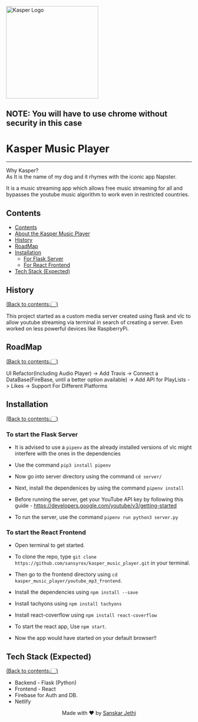 ﻿<img src="Logo/logo.png" width="250" title="Kasper Logo">

## NOTE: You will have to use chrome without security in this case

# Kasper Music Player

---

Why Kasper? <br>
As It is the name of my dog and it rhymes with the iconic app Napster.

It is a music streaming app which allows free music streaming for all and bypasses the youtube music algorithm to work even in restricted countries.

## Contents

- [Contents](#contents)
- [About the Kasper Music Player](#kasper-music-player)
- [History](#history)
- [RoadMap](#roadmap)
- [Installation](#installation)
  - [For Flask Server](#to-start-the-flask-server)
  - [For React Frontend](#to-start-the-react-frontend)
- [Tech Stack (Expected)](#tech-stack-expected)

## History

[(Back to contents👆🏻)](#contents)

<p> This project started as a custom media server created using flask and vlc to allow youtube streaming via terminal in search of creating a server. Even worked on less powerful devices like RaspberryPi.</p>

## RoadMap

[(Back to contents👆🏻)](#contents)

UI Refactor(Including Audio Player) -> Add Travis -> Connect a DataBase(FireBase, until a better option available) -> Add API for PlayLists -> Likes -> Support For Different Platforms

## Installation

[(Back to contents👆🏻)](#contents)

### To start the Flask Server

- It is advised to use a `pipenv` as the already installed versions of vlc might interfere with the ones in the dependencies

- Use the command `pip3 install pipenv`

- Now go into server directory using the command `cd server/`

- Next, install the dependenices by using the command `pipenv install`

- Before running the server, get your YouTube API key by following this guide - https://developers.google.com/youtube/v3/getting-started

- To run the server, use the command `pipenv run python3 server.py`

### To start the React Frontend

- Open terminal to get started.

- To clone the repo, type `git clone https://github.com/sansyrox/kasper_music_player.git` in your terminal.

- Then go to the frontend directory using `cd kasper_music_player/youtube_mp3_frontend`.

- Install the dependencies using `npm install --save`

- Install tachyons using `npm install tachyons`

- Install react-coverflow using `npm install react-coverflow`

- To start the react app, Use `npm start`.

- Now the app would have started on your default browser!!

## Tech Stack (Expected)

[(Back to contents👆🏻)](#contents)

- Backend - Flask (Python)
- Frontend - React
- Firebase for Auth and DB.
- Netlify
<p align="center"> Made with ❤ by <a href="https://github.com/sansyrox">Sanskar Jethi</a></p>
